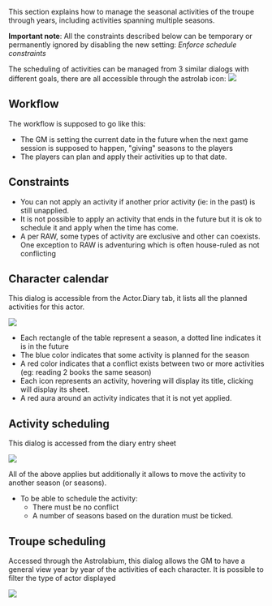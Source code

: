 This section explains how to manage the seasonal activities of the troupe through years, including activities spanning multiple seasons.

**Important note**: All the constraints described below can be temporary or permanently ignored by disabling the new setting: *Enforce schedule constraints*

The scheduling of activities can be managed from 3 similar dialogs with different goals, there are all accessible through the astrolab icon: ![](systems/arm5e/assets/userguide/astrolab.webp)
## Workflow

The workflow is supposed to go like this:

- The GM is setting the current date in the future when the next game session is supposed to happen, "giving" seasons to the players
- The players can plan and apply their activities up to that date. 

## Constraints

- You can not apply an activity if another prior activity (ie: in the past) is still unapplied.
- It is not possible to apply an activity that ends in the future but it is ok to schedule it and apply when the time has come.
- A per RAW, some types of activity are exclusive and other can coexists. One exception to RAW is adventuring which is often house-ruled as not conflicting

## Character calendar

This dialog is accessible from the Actor.Diary tab, it lists all the planned activities for this actor.

![](systems/arm5e/assets/userguide/characterCalendar.webp)

- Each rectangle of the table represent a season, a dotted line indicates it is in the future
- The blue color indicates that some activity is planned for the season
- A red color indicates that a conflict exists between two or more activities (eg: reading 2 books the same season)
- Each icon represents an activity, hovering will display its title, clicking will display its sheet.
- A red aura around an activity indicates that it is not yet applied.

## Activity scheduling

This dialog is accessed from the diary entry sheet

![](systems/arm5e/assets/userguide/activitySchedule.webp)

All of the above applies but additionally it allows to move the activity to another season (or seasons).
- To be able to schedule the activity:
	- There must be no conflict
	- A number of seasons based on the duration must be ticked.

## Troupe scheduling

Accessed through the Astrolabium, this dialog allows the GM to have a general view year by year of the activities of each character. It is possible to filter the type of actor displayed

![](systems/arm5e/assets/userguide/troupeSchedule.webp)